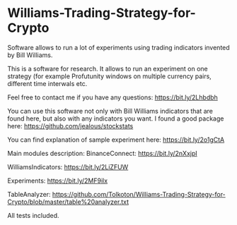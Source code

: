 # Williams-Trading-Strategy-for-Crypto
Software allows to run a lot of experiments using trading indicators invented by Bill Williams.

This is a software for research. It allows to run an experiment on one strategy (for example Profutunity windows on multiple currency pairs, different time interwals etc.

Feel free to contact me if you have any questions:
https://bit.ly/2Lhbdbh

You can use this software not only with Bill Williams indicators that are found here, but also with any indicators you want.
I found a good package here: https://github.com/jealous/stockstats

You can find explanation of sample experiment here: https://bit.ly/2o1gCtA



Main modules description:
BinanceConnect: https://bit.ly/2nXxjpI

WilliamsIndicators: https://bit.ly/2LiZFUW

Experiments: https://bit.ly/2MF9ilx

TableAnalyzer: https://github.com/Tolkoton/Williams-Trading-Strategy-for-Crypto/blob/master/table%20analyzer.txt

All tests included.



